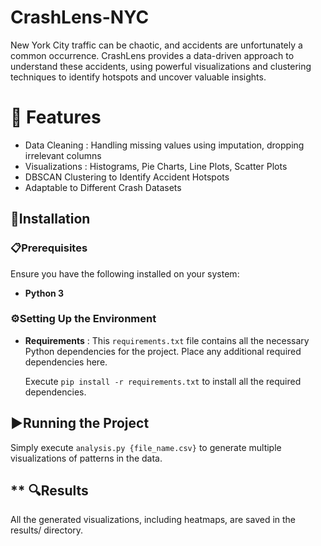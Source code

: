 # CrashLens-NYC
New York City traffic can be chaotic, and accidents are unfortunately a common occurrence. CrashLens provides a data-driven approach to understand these accidents, using powerful visualizations and clustering techniques to identify hotspots and uncover valuable insights.


# 🚀 Features
- Data Cleaning : Handling missing values using imputation, dropping irrelevant columns
- Visualizations : Histograms, Pie Charts, Line Plots, Scatter Plots
- DBSCAN Clustering to Identify Accident Hotspots
- Adaptable to Different Crash Datasets

## **🔧Installation**

### **📋Prerequisites**
Ensure you have the following installed on your system:
- **Python 3**

### **⚙️Setting Up the Environment**
- **Requirements** :
  This `requirements.txt` file contains all the necessary Python dependencies for the project. Place any additional required dependencies here.

  Execute `pip install -r requirements.txt` to install all the required dependencies.

## **▶️Running the Project**

Simply execute `analysis.py {file_name.csv}` to generate multiple visualizations of patterns in the data. 

## ** 🔍Results

All the generated visualizations, including heatmaps, are saved in the results/ directory.

<!-- ## 🎥 Demo 

Watch the project in action! Check out the demo video:
  
[![CrashLens NYC Demo](https://img.youtube.com/vi/WdYylw39tjM/0.jpg)](https://www.youtube.com/watch?v=WdYylw39tjM)  

Click the image or [this link](https://www.youtube.com/watch?v=WdYylw39tjM) to watch the demo. -->